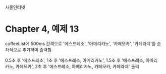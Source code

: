 
사물인터넷

Chapter 4, 예제 13
================================

coffeeList에 500ms 간격으로 '에스프레소', '아메리카노', '카페모카', '카페라떼'를 순차적으로 추가하며 출력함.

0.5초 후 '에스프레소', 1초 후 '에스프레소, 아메리카노', 1.5초 후 '에스프레소, 아메리카노, 카페모카', 2초 후 '에스프레소, 아메리카노, 카페모카, 카페라떼' 출력